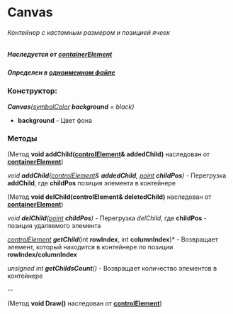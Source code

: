 # Canvas
###### Контейнер с кастомным размером и позицией ячеек
##### Наследуется от [containerElement](https://github.com/googleplexplex/Console-Presentation-Foundation/blob/master/doc/containerElement.md)
##### Определен в [одноименном файле](https://github.com/googleplexplex/Console-Presentation-Foundation/blob/master/containers/Canvas.hpp)



### Конструктор:

****Canvas***([symbolColor](https://github.com/googleplexplex/Console-Presentation-Foundation/blob/master/doc/graphics.hpp.md) **background** = black)*

* **background** - Цвет фона

### Методы

(Метод **void addChild([controlElement](https://github.com/googleplexplex/Console-Presentation-Foundation/blob/master/doc/controlElement.md)& addedChild)** наследован от **[containerElement](https://github.com/googleplexplex/Console-Presentation-Foundation/blob/master/doc/containerElement.md)**)

*void ***addChild***([controlElement](https://github.com/googleplexplex/Console-Presentation-Foundation/blob/master/doc/controlElement.md)& **addedChild**, [point](https://github.com/googleplexplex/Console-Presentation-Foundation/blob/master/doc/Types.hpp.md) **childPos**)* - Перегрузка **addChild**, где **childPos** позиция элемента в контейнере

(Метод **void delChild(controlElement& deletedChild)** наследован от **[containerElement](https://github.com/googleplexplex/Console-Presentation-Foundation/blob/master/doc/containerElement.md)**)

*void ***delChild***([point](https://github.com/googleplexplex/Console-Presentation-Foundation/blob/master/doc/Types.hpp.md) **childPos**)* - Перегрузка *delChild*, где **childPos** - позиция удаляемого элемента

*[controlElement](https://github.com/googleplexplex/Console-Presentation-Foundation/blob/master/doc/controlElement.md)* ***getChild***(int **rowIndex**, int **columnIndex**)* - Возвращает элемент, который находится в контейнере по позиции **rowIndex/columnIndex**

*unsigned int ***getChildsCount***()* - Возвращает количество элементов в контейнере

--

(Метод **void Draw()** наследован от **[controlElement](https://github.com/googleplexplex/Console-Presentation-Foundation/blob/master/doc/controlElement.md)**)